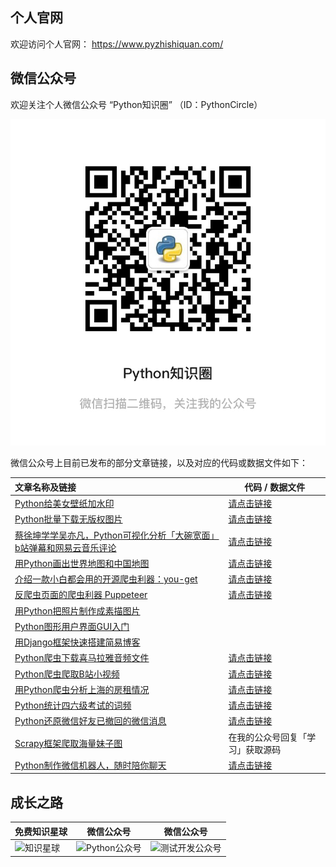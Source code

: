 ## 个人官网
欢迎访问个人官网： https://www.pyzhishiquan.com/

## 微信公众号
欢迎关注个人微信公众号 “Python知识圈” （ID：PythonCircle）

![公众号](https://github.com/Brucepk/pk.github.io/blob/master/gzh.jpg)

微信公众号上目前已发布的部分文章链接，以及对应的代码或数据文件如下：



|  文章名称及链接   | 代码 / 数据文件|
|  :----  | ----  |
| [Python给美女壁纸加水印](https://mp.weixin.qq.com/s?__biz=MzA3Nzc4MzY2NA==&mid=2247485810&idx=1&sn=a7d3f8f32661e0a2c6f7367592ac2d92&chksm=9f4dfe6da83a777b55a2ac487d2eff888d37d34de47cdde6595af2615f9e9b3c5af36667b26f&token=815980818&lang=zh_CN#rd)  | [请点击链接](https://github.com/Brucepk/download-no-copyright-image/blob/master/text2photo.py)|
| [Python批量下载无版权图片](https://www.pyzhishiquan.com/no-copyright-image.html)  | [请点击链接](https://github.com/Brucepk/download-no-copyright-image/blob/master/pixabay.py)|
| [蔡徐坤学学吴亦凡，Python可视化分析「大碗宽面」b站弹幕和网易云音乐评论](https://www.pyzhishiquan.com/noodles-skrrr.html)  | [请点击链接](https://github.com/Brucepk/Kris-noodles)|
| [用Python画出世界地图和中国地图](https://www.pyzhishiquan.com/drawing-map.html)  | [请点击链接](https://github.com/Brucepk/DrawingMap)|
| [介绍一款小白都会用的开源爬虫利器：you-get](https://www.pyzhishiquan.com/you-get.html)  | [请点击链接](https://github.com/soimort/you-get)|
| [反爬虫页面的爬虫利器 Puppeteer](https://www.pyzhishiquan.com/puppeteer.html)  | [请点击链接](https://github.com/GoogleChrome/puppeteer)|
| [用Python把照片制作成素描图片](https://www.pyzhishiquan.com/make-pic-to-sketch.html)  | |
| [Python图形用户界面GUI入门](https://www.pyzhishiquan.com/gui-base.html)  | |
| [用Django框架快速搭建简易博客](https://www.pyzhishiquan.com/django-boke.html)  | |
| [Python爬虫下载喜马拉雅音频文件](https://www.pyzhishiquan.com/ximalaya.html)  | [请点击链接](https://github.com/Brucepk/Ximalaya)|
| [Python爬虫爬取B站小视频](https://www.pyzhishiquan.com/bilibili.html)  | [请点击链接](https://github.com/Brucepk/BiliVideo/blob/master/bilivideo.py)|
| [用Python爬虫分析上海的房租情况](https://www.pyzhishiquan.com/shanghai-rent.html)  | [请点击链接](https://github.com/Brucepk/Shanghaifangzu)|
| [Python统计四六级考试的词频](https://www.pyzhishiquan.com/cet46.html)  | [请点击链接](https://github.com/Brucepk/CET46)|
| [Python还原微信好友已撤回的微信消息](https://www.pyzhishiquan.com/wechat-withdraw.html)  | [请点击链接](https://github.com/Brucepk/WithDraw)|
| [Scrapy框架爬取海量妹子图](https://www.pyzhishiquan.com/scrapy-meinv.html)  | 在我的公众号回复「学习」获取源码|
| [Python制作微信机器人，随时陪你聊天](https://www.pyzhishiquan.com/wechat-robot.html)  | [请点击链接](https://github.com/Brucepk/WechatRobot)|

## 成长之路

|  免费知识星球   | 微信公众号| 微信公众号|
|  :----  | ----  | ----  |
| ![知识星球](https://github.com/Brucepk/GitHub_Photos/blob/master/%E7%9F%A5%E8%AF%86%E6%98%9F%E7%90%83.png)  | ![Python公众号](https://github.com/Brucepk/GitHub_Photos/blob/master/%E7%9F%A5%E8%AF%86%E5%9C%88%E5%85%AC%E4%BC%97%E5%8F%B7.png) | ![测试开发公众号](https://github.com/Brucepk/GitHub_Photos/blob/master/%E6%B5%8B%E8%AF%95%E7%A4%BE%E5%8C%BA%E5%85%AC%E4%BC%97%E5%8F%B7.png)|
